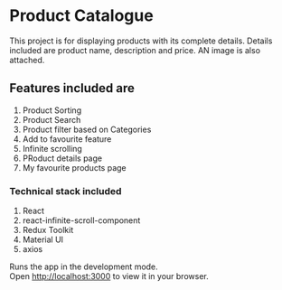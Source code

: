# Product Catalogue

This project is for displaying products with its complete details.
Details included are product name, description and price. AN image is also attached.

## Features included are
1. Product Sorting
2. Product Search
3. Product filter based on Categories
4. Add to favourite feature
5. Infinite scrolling
6. PRoduct details page
7. My favourite products page


###  Technical stack included
1. React
2. react-infinite-scroll-component
3. Redux Toolkit
4. Material UI
5. axios

Runs the app in the development mode.\
Open [http://localhost:3000](http://localhost:3000) to view it in your browser.
